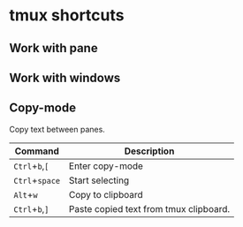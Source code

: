 # tmux shortcuts

## Work with pane

## Work with windows

## Copy-mode
Copy text between panes.  

| Command | Description |
| --- | --- |
| `Ctrl`+`b`,`[` | Enter copy-mode   |
| `Ctrl`+`space` | Start selecting   |
| `Alt`+`w`      | Copy to clipboard | 
| `Ctrl`+`b`,`]` | Paste copied text from tmux clipboard. |
